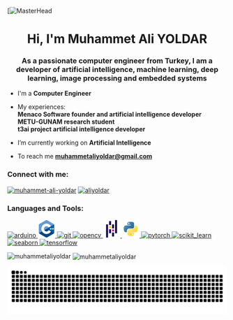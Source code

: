  [![MasterHead]([https://tr.pngtree.com/freebackground/futuristic-girl-robot-eye-tech-background_15471054.html](https://media.istockphoto.com/id/826548220/tr/foto%C4%9Fraf/kokpit-u%C3%A7u%C5%9F-g%C3%BCvertesi-g%C3%BCnbat%C4%B1m%C4%B1.jpg?s=2048x2048&w=is&k=20&c=JIspFPnUD1mDhXv4OJ5hfjx3FmQt1nidip9CXFeJwEM=))

<h1 align="center">Hi, I'm Muhammet Ali YOLDAR</h1>
<h3 align="center">As a passionate computer engineer from Turkey, I am a developer of artificial intelligence, machine learning, deep learning, image processing and embedded systems</h3>

- I'm a **Computer Engineer**

- My experiences: **<br/>Menaco Software founder and artificial intelligence developer <br/>METU-GUNAM research student <br/>t3ai project artificial intelligence developer**

- I’m currently working on **Artificial Intelligence**

- To reach me **muhammetaliyoldar@gmail.com**

<h3 align="left">Connect with me:</h3>
<p align="left">
<a href="https://linkedin.com/in/muhammet-ali-yoldar" target="blank"><img align="center" src="https://raw.githubusercontent.com/rahuldkjain/github-profile-readme-generator/master/src/images/icons/Social/linked-in-alt.svg" alt="muhammet-ali-yoldar" height="30" width="40" /></a>
<a href="https://kaggle.com/aliyoldar" target="blank"><img align="center" src="https://raw.githubusercontent.com/rahuldkjain/github-profile-readme-generator/master/src/images/icons/Social/kaggle.svg" alt="aliyoldar" height="30" width="40" /></a>
</p>

<h3 align="left">Languages and Tools:</h3>
<p align="left"> <a href="https://www.arduino.cc/" target="_blank" rel="noreferrer"> <img src="https://cdn.worldvectorlogo.com/logos/arduino-1.svg" alt="arduino" width="40" height="40"/> </a> <a href="https://www.w3schools.com/cpp/" target="_blank" rel="noreferrer"> <img src="https://raw.githubusercontent.com/devicons/devicon/master/icons/cplusplus/cplusplus-original.svg" alt="cplusplus" width="40" height="40"/> </a> <a href="https://git-scm.com/" target="_blank" rel="noreferrer"> <img src="https://www.vectorlogo.zone/logos/git-scm/git-scm-icon.svg" alt="git" width="40" height="40"/> </a> <a href="https://opencv.org/" target="_blank" rel="noreferrer"> <img src="https://www.vectorlogo.zone/logos/opencv/opencv-icon.svg" alt="opencv" width="40" height="40"/> </a> <a href="https://pandas.pydata.org/" target="_blank" rel="noreferrer"> <img src="https://raw.githubusercontent.com/devicons/devicon/2ae2a900d2f041da66e950e4d48052658d850630/icons/pandas/pandas-original.svg" alt="pandas" width="40" height="40"/> </a> <a href="https://www.python.org" target="_blank" rel="noreferrer"> <img src="https://raw.githubusercontent.com/devicons/devicon/master/icons/python/python-original.svg" alt="python" width="40" height="40"/> </a> <a href="https://pytorch.org/" target="_blank" rel="noreferrer"> <img src="https://www.vectorlogo.zone/logos/pytorch/pytorch-icon.svg" alt="pytorch" width="40" height="40"/> </a> <a href="https://scikit-learn.org/" target="_blank" rel="noreferrer"> <img src="https://upload.wikimedia.org/wikipedia/commons/0/05/Scikit_learn_logo_small.svg" alt="scikit_learn" width="40" height="40"/> </a> <a href="https://seaborn.pydata.org/" target="_blank" rel="noreferrer"> <img src="https://seaborn.pydata.org/_images/logo-mark-lightbg.svg" alt="seaborn" width="40" height="40"/> </a> <a href="https://www.tensorflow.org" target="_blank" rel="noreferrer"> <img src="https://www.vectorlogo.zone/logos/tensorflow/tensorflow-icon.svg" alt="tensorflow" width="40" height="40"/> </a> </p>

<p><img align="left" src="https://github-readme-stats.vercel.app/api/top-langs?username=muhammetaliyoldar&show_icons=true&locale=en&layout=compact" alt="muhammetaliyoldar" /></p>

<p>&nbsp;<img align="center" src="https://github-readme-stats.vercel.app/api?username=muhammetaliyoldar&show_icons=true&locale=en" alt="muhammetaliyoldar" /></p>


<picture>
  <source media="(prefers-color-scheme: dark)" srcset="https://raw.githubusercontent.com/muhammetaliyoldar/muhammetaliyoldar/output/github-contribution-grid-snake-dark.svg">
  <source media="(prefers-color-scheme: light)" srcset="https://raw.githubusercontent.com/muhammetaliyoldar/muhammetaliyoldar/output/github-contribution-grid-snake.svg">
  <img alt="github contribution grid snake animation" src="https://raw.githubusercontent.com/muhammetaliyoldar/muhammetaliyoldar/output/github-contribution-grid-snake.svg">
</picture>
